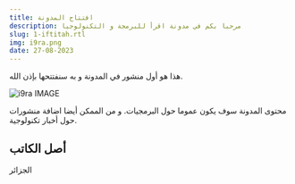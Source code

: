 ```yaml
---
title: افتتاح المدونة
description: مرحبا بكم في مدونة اقرأ للبرمجة و التكنولوجيا
slug: 1-iftitah.rtl
img: i9ra.png
date: 27-08-2023
---
```


هذا هو أول منشور في المدونة و به سنفتتحها بإذن الله. 

![i9ra IMAGE](nuxt/assets/resources/i9ra.png_)

محتوى المدونة سوف يكون عموما حول البرمجيات. و من الممكن أيضا اضافة منشورات حول أخبار تكنولوجية.

## أصل الكاتب
الجزائر
